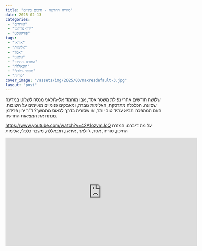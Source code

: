 ```yaml
---
title: "סוריה החדשה - סיכום ביניים"
date: 2025-02-13
categories: 
 - "אורחים"
 - "ירון-פרידמן"
 - "פודקאסט"
tags: 
 - "איראן"
 - "אלימות"
 - "אסד"
 - "גולאני"
 - "המזרח-התיכון"
 - "חזבאללה"
 - "משבר-כלכלי"
 - "סוריה"
cover_image: "/assets/img/2025/03/maxresdefault-3.jpg"
layout: "post"
---
```


שלושה חודשים אחרי נפילת משטר אסד, אבו מוחמד אל-ג’ולאני מנסה לשלוט במדינה שסועה. הכלכלה מתרסקת, האלימות גוברת, ומאבקים פנימיים מאיימים על היציבות. האם המהפכה תביא עתיד טוב יותר, או שסוריה בדרך לכאוס מתמשך? ד”ר ירון פרידמן מנתח את המציאות החדשה.

<https://www.youtube.com/watch?v=42A1ozvmJcQ>
על מה דיברנו: המזרח התיכון, סוריה, אסד, ג’ולאני, איראן, חזבאללה, משבר כלכלי, אלימות

<iframe width="610" height="343" src="https://www.youtube.com/embed/42A1ozvmJcQ" frameborder="0" allow="accelerometer; autoplay; clipboard-write; encrypted-media; gyroscope; picture-in-picture; web-share" referrerpolicy="strict-origin-when-cross-origin" allowfullscreen></iframe>
